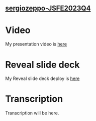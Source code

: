 ## [sergiozeppo-JSFE2023Q4](https://rolling-scopes-school.github.io/sergiozeppo-JSFE2023Q4/)

# Video

My presentation video is [here](https://youtu.be/hFzQyLwLxwM)

# Reveal slide deck

My Reveal slide deck deploy is [here](https://youtu.be/hFzQyLwLxwM)

# Transcription

Transcription will be here.
